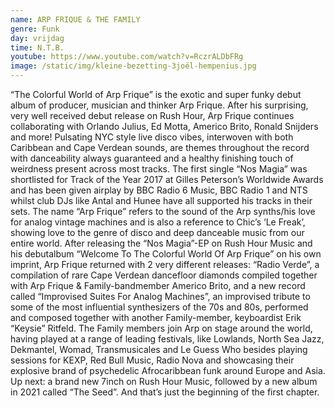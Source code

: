 ```yaml
---
name: ARP FRIQUE & THE FAMILY
genre: Funk
day: vrijdag
time: N.T.B.
youtube: https://www.youtube.com/watch?v=RczrALDbFRg
image: /static/img/kleine-bezetting-3joël-hempenius.jpg
---
```

“The Colorful World of Arp Frique” is the exotic and super funky debut album of producer, musician and thinker Arp Frique. After his surprising, very well received debut release on Rush Hour, Arp Frique continues collaborating with Orlando Julius, Ed Motta, Americo Brito, Ronald Snijders and more! Pulsating NYC style live disco vibes, interwoven with both Caribbean and Cape Verdean sounds, are themes throughout the record with danceability always guaranteed and a healthy finishing touch of weirdness present across most tracks. The first single “Nos Magia” was shortlisted for Track of the Year 2017 at Gilles Peterson’s Worldwide Awards and has been given airplay by BBC Radio 6 Music, BBC Radio 1 and NTS whilst club DJs like Antal and Hunee have all supported his tracks in their sets. The name “Arp Frique” refers to the sound of the Arp synths/his love for analog vintage machines and is also a reference to Chic’s ‘Le Freak’, showing love to the genre of disco and deep danceable music from our entire world. After releasing the “Nos Magia”-EP on Rush Hour Music and his debutalbum “Welcome To The Colorful World Of Arp Frique” on his own imprint, Arp Frique returned with 2 very different releases: “Radio Verde”, a compilation of rare Cape Verdean dancefloor diamonds compiled together with Arp Frique & Family-bandmember Americo Brito, and a new record called “Improvised Suites For Analog Machines”, an improvised tribute to some of the most influential synthesizers of the 70s and 80s, performed and composed together with another Family-member, keyboardist Erik “Keysie” Ritfeld. The Family members join Arp on stage around the world, having played at a range of leading festivals, like Lowlands, North Sea Jazz, Dekmantel, Womad, Transmusicales and Le Guess Who besides playing sessions for KEXP, Red Bull Music, Radio Nova and showcasing their explosive brand of psychedelic Afrocaribbean funk around Europe and Asia. Up next: a brand new 7inch on Rush Hour Music, followed by a new album in 2021 called “The Seed”. And that’s just the beginning of the first chapter.